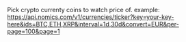 Pick crypto currenty coins to watch price of.
example: https://api.nomics.com/v1/currencies/ticker?key=your-key-here&ids=BTC,ETH,XRP&interval=1d,30d&convert=EUR&per-page=100&page=1
